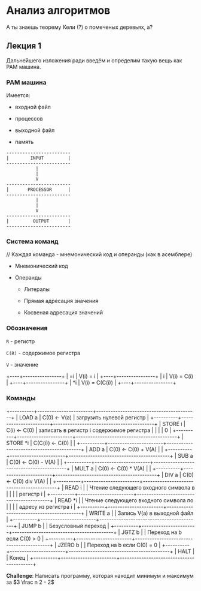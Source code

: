 Анализ алгоритмов
=================

А ты знаешь теорему Кели (?) о помеченых деревьях, а?



Лекция 1
--------

Дальнейшего изложения ради введём и определим такую вещь как РАМ машина.



### РАМ машина

Имеется:

-   входной файл

-   процессов

-   выходной файл

-   память



~~~~~~~~~~~~~~~~~~~~~~~~~~~~~~~~~~~~~~~~~~~~~~~~~~~~~~~~~~~~~~~~~~~~~~~~~~~~~~~~
------------------------
|        INPUT         |
------------------------
           |
           |
           V
------------------------
|       PROCESSOR      |
------------------------
           |
           |
           V
------------------------
|         OUTPUT       |
------------------------
~~~~~~~~~~~~~~~~~~~~~~~~~~~~~~~~~~~~~~~~~~~~~~~~~~~~~~~~~~~~~~~~~~~~~~~~~~~~~~~~



### Система команд

// Каждая команда - мнемонический код и операнды (как в асемблере)

-   Мнемонический код

-   Операнды

    -   Литералы

    -   Прямая адресация значения

    -   Косвеная адресация значений



### Обозначения

`R` - регистр

`C(R)` - содержимое регистра

`V` - значение



+----+----------------+
| =i | V(i) = i       |
+----+----------------+
| i  | V(i) = C(i)    |
+----+----------------+
| *i | V(i) = C(C(i)) |
+----+----------------+



### Команды

+----------+-----------------------+------------------------------------------+
| LOAD a   | C(0) <- V(a)          | загрузить нулевой регистр                |
+----------+-----------------------+------------------------------------------+
| STORE i  | C(i) <- C(0)          | записать в регистр i содержимое регистра |
|          |                       | 0                                        |
+----------+-----------------------+------------------------------------------+
| STORE *i | C(C(i)) <- C(0)       |                                          |
+----------+-----------------------+------------------------------------------+
| ADD a    | C(0) <- C(0) + V(A)   |                                          |
+----------+-----------------------+------------------------------------------+
| SUB a    | C(0) <- C(0) - V(A)   |                                          |
+----------+-----------------------+------------------------------------------+
| MULT a   | C(0) <- C(0) * V(A)   |                                          |
+----------+-----------------------+------------------------------------------+
| DIV a    | C(0) <- C(0) div V(A) |                                          |
+----------+-----------------------+------------------------------------------+
| READ i   |                       | Чтение следующего входного символа в     |
|          |                       | регистр i                                |
+----------+-----------------------+------------------------------------------+
| READ *i  |                       | Чтение следующего входного символа по    |
|          |                       | адресу из регистра i                     |
+----------+-----------------------+------------------------------------------+
| WRITE a  |                       | Запись V(a) в выходной файл              |
+----------+-----------------------+------------------------------------------+
| JUMP b   |                       | Безусловный переход                      |
+----------+-----------------------+------------------------------------------+
| JGTZ b   |                       | Переход на b если C(0) > 0               |
+----------+-----------------------+------------------------------------------+
| JZERO b  |                       | Переход на b если C(0) = 0               |
+----------+-----------------------+------------------------------------------+
| HALT     |                       | Конец                                    |
+----------+-----------------------+------------------------------------------+



**Challenge**: Написать программу, которая находит минимум и максимум за $3
\frac n 2 - 2$
